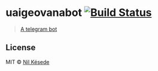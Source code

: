 # uaigeovanabot [![Build Status](https://travis-ci.com/nilkesede/uaigeovanabot.svg?branch=master)](https://travis-ci.com/nilkesede/uaigeovanabot)
> [A telegram bot](http://t.me/uaigeovanabot)

## License
MIT © [Nil Késede](https://nilkesede.mit-license.org)
